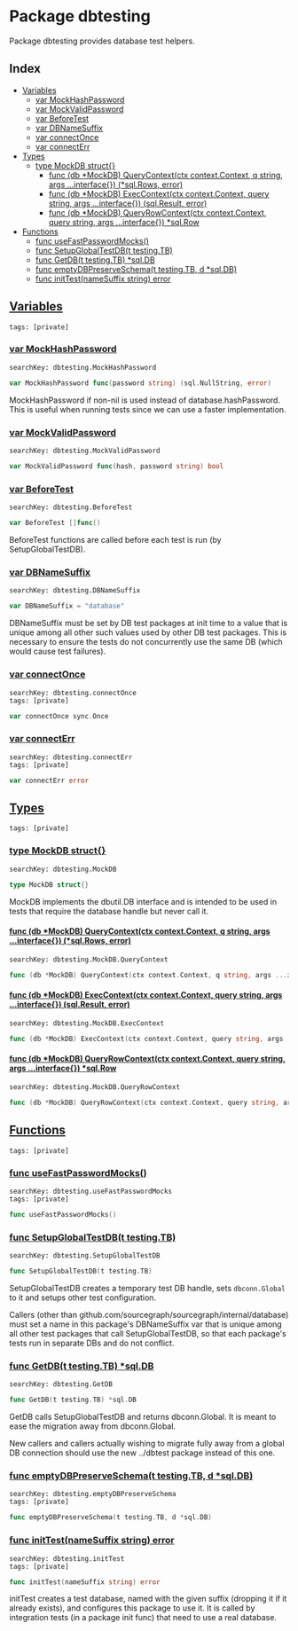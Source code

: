 # Package dbtesting

Package dbtesting provides database test helpers. 

## Index

* [Variables](#var)
    * [var MockHashPassword](#MockHashPassword)
    * [var MockValidPassword](#MockValidPassword)
    * [var BeforeTest](#BeforeTest)
    * [var DBNameSuffix](#DBNameSuffix)
    * [var connectOnce](#connectOnce)
    * [var connectErr](#connectErr)
* [Types](#type)
    * [type MockDB struct{}](#MockDB)
        * [func (db *MockDB) QueryContext(ctx context.Context, q string, args ...interface{}) (*sql.Rows, error)](#MockDB.QueryContext)
        * [func (db *MockDB) ExecContext(ctx context.Context, query string, args ...interface{}) (sql.Result, error)](#MockDB.ExecContext)
        * [func (db *MockDB) QueryRowContext(ctx context.Context, query string, args ...interface{}) *sql.Row](#MockDB.QueryRowContext)
* [Functions](#func)
    * [func useFastPasswordMocks()](#useFastPasswordMocks)
    * [func SetupGlobalTestDB(t testing.TB)](#SetupGlobalTestDB)
    * [func GetDB(t testing.TB) *sql.DB](#GetDB)
    * [func emptyDBPreserveSchema(t testing.TB, d *sql.DB)](#emptyDBPreserveSchema)
    * [func initTest(nameSuffix string) error](#initTest)


## <a id="var" href="#var">Variables</a>

```
tags: [private]
```

### <a id="MockHashPassword" href="#MockHashPassword">var MockHashPassword</a>

```
searchKey: dbtesting.MockHashPassword
```

```Go
var MockHashPassword func(password string) (sql.NullString, error)
```

MockHashPassword if non-nil is used instead of database.hashPassword. This is useful when running tests since we can use a faster implementation. 

### <a id="MockValidPassword" href="#MockValidPassword">var MockValidPassword</a>

```
searchKey: dbtesting.MockValidPassword
```

```Go
var MockValidPassword func(hash, password string) bool
```

### <a id="BeforeTest" href="#BeforeTest">var BeforeTest</a>

```
searchKey: dbtesting.BeforeTest
```

```Go
var BeforeTest []func()
```

BeforeTest functions are called before each test is run (by SetupGlobalTestDB). 

### <a id="DBNameSuffix" href="#DBNameSuffix">var DBNameSuffix</a>

```
searchKey: dbtesting.DBNameSuffix
```

```Go
var DBNameSuffix = "database"
```

DBNameSuffix must be set by DB test packages at init time to a value that is unique among all other such values used by other DB test packages. This is necessary to ensure the tests do not concurrently use the same DB (which would cause test failures). 

### <a id="connectOnce" href="#connectOnce">var connectOnce</a>

```
searchKey: dbtesting.connectOnce
tags: [private]
```

```Go
var connectOnce sync.Once
```

### <a id="connectErr" href="#connectErr">var connectErr</a>

```
searchKey: dbtesting.connectErr
tags: [private]
```

```Go
var connectErr error
```

## <a id="type" href="#type">Types</a>

```
tags: [private]
```

### <a id="MockDB" href="#MockDB">type MockDB struct{}</a>

```
searchKey: dbtesting.MockDB
```

```Go
type MockDB struct{}
```

MockDB implements the dbutil.DB interface and is intended to be used in tests that require the database handle but never call it. 

#### <a id="MockDB.QueryContext" href="#MockDB.QueryContext">func (db *MockDB) QueryContext(ctx context.Context, q string, args ...interface{}) (*sql.Rows, error)</a>

```
searchKey: dbtesting.MockDB.QueryContext
```

```Go
func (db *MockDB) QueryContext(ctx context.Context, q string, args ...interface{}) (*sql.Rows, error)
```

#### <a id="MockDB.ExecContext" href="#MockDB.ExecContext">func (db *MockDB) ExecContext(ctx context.Context, query string, args ...interface{}) (sql.Result, error)</a>

```
searchKey: dbtesting.MockDB.ExecContext
```

```Go
func (db *MockDB) ExecContext(ctx context.Context, query string, args ...interface{}) (sql.Result, error)
```

#### <a id="MockDB.QueryRowContext" href="#MockDB.QueryRowContext">func (db *MockDB) QueryRowContext(ctx context.Context, query string, args ...interface{}) *sql.Row</a>

```
searchKey: dbtesting.MockDB.QueryRowContext
```

```Go
func (db *MockDB) QueryRowContext(ctx context.Context, query string, args ...interface{}) *sql.Row
```

## <a id="func" href="#func">Functions</a>

```
tags: [private]
```

### <a id="useFastPasswordMocks" href="#useFastPasswordMocks">func useFastPasswordMocks()</a>

```
searchKey: dbtesting.useFastPasswordMocks
tags: [private]
```

```Go
func useFastPasswordMocks()
```

### <a id="SetupGlobalTestDB" href="#SetupGlobalTestDB">func SetupGlobalTestDB(t testing.TB)</a>

```
searchKey: dbtesting.SetupGlobalTestDB
```

```Go
func SetupGlobalTestDB(t testing.TB)
```

SetupGlobalTestDB creates a temporary test DB handle, sets `dbconn.Global` to it and setups other test configuration. 

Callers (other than github.com/sourcegraph/sourcegraph/internal/database) must set a name in this package's DBNameSuffix var that is unique among all other test packages that call SetupGlobalTestDB, so that each package's tests run in separate DBs and do not conflict. 

### <a id="GetDB" href="#GetDB">func GetDB(t testing.TB) *sql.DB</a>

```
searchKey: dbtesting.GetDB
```

```Go
func GetDB(t testing.TB) *sql.DB
```

GetDB calls SetupGlobalTestDB and returns dbconn.Global. It is meant to ease the migration away from dbconn.Global. 

New callers and callers actually wishing to migrate fully away from a global DB connection should use the new ../dbtest package instead of this one. 

### <a id="emptyDBPreserveSchema" href="#emptyDBPreserveSchema">func emptyDBPreserveSchema(t testing.TB, d *sql.DB)</a>

```
searchKey: dbtesting.emptyDBPreserveSchema
tags: [private]
```

```Go
func emptyDBPreserveSchema(t testing.TB, d *sql.DB)
```

### <a id="initTest" href="#initTest">func initTest(nameSuffix string) error</a>

```
searchKey: dbtesting.initTest
tags: [private]
```

```Go
func initTest(nameSuffix string) error
```

initTest creates a test database, named with the given suffix (dropping it if it already exists), and configures this package to use it. It is called by integration tests (in a package init func) that need to use a real database. 

